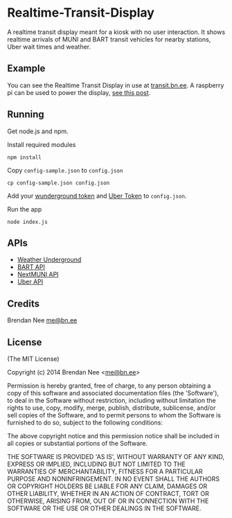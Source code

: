 # Realtime-Transit-Display

A realtime transit display meant for a kiosk with no user interaction.  It shows realtime arrivals of MUNI and BART transit vehicles for nearby stations, Uber wait times and weather.

## Example

You can see the Realtime Transit Display in use at [transit.bn.ee](http://transit.bn.ee).  A raspberry pi can be used to power the display, [see this post](http://blog.bn.ee/2013/01/11/building-a-real-time-transit-information-kiosk-with-raspberry-pi/).

## Running

Get node.js and npm.

Install required modules

    npm install

Copy `config-sample.json` to `config.json`

    cp config-sample.json config.json

Add your [wunderground token](http://www.wunderground.com/weather/api/) and [Uber Token](https://developer.uber.com) to `config.json`.

Run the app

    node index.js

## APIs

* [Weather Underground](http://api.wunderground.com)
* [BART API](http://api.bart.gov)
* [NextMUNI API](http://www.sfmta.com/cms/asite/nextmunidata.htm)
* [Uber API](https://developer.uber.com)

## Credits

Brendan Nee me@bn.ee

## License

(The MIT License)

Copyright (c) 2014 Brendan Nee &lt;me@bn.ee&gt;

Permission is hereby granted, free of charge, to any person obtaining
a copy of this software and associated documentation files (the
'Software'), to deal in the Software without restriction, including
without limitation the rights to use, copy, modify, merge, publish,
distribute, sublicense, and/or sell copies of the Software, and to
permit persons to whom the Software is furnished to do so, subject to
the following conditions:

The above copyright notice and this permission notice shall be
included in all copies or substantial portions of the Software.

THE SOFTWARE IS PROVIDED 'AS IS', WITHOUT WARRANTY OF ANY KIND,
EXPRESS OR IMPLIED, INCLUDING BUT NOT LIMITED TO THE WARRANTIES OF
MERCHANTABILITY, FITNESS FOR A PARTICULAR PURPOSE AND NONINFRINGEMENT.
IN NO EVENT SHALL THE AUTHORS OR COPYRIGHT HOLDERS BE LIABLE FOR ANY
CLAIM, DAMAGES OR OTHER LIABILITY, WHETHER IN AN ACTION OF CONTRACT,
TORT OR OTHERWISE, ARISING FROM, OUT OF OR IN CONNECTION WITH THE
SOFTWARE OR THE USE OR OTHER DEALINGS IN THE SOFTWARE.
